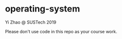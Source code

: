 # operating-system

Yi Zhao @ SUSTech 2019

Please don't use code in this repo as your course work.
